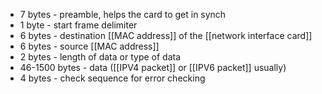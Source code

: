 - 7 bytes - preamble, helps the card to get in synch
- 1 byte - start frame delimiter
- 6 bytes - destination [[MAC address]] of the [[network interface card]]
- 6 bytes - source [[MAC address]]
- 2 bytes - length of data or type of data
- 46-1500 bytes - data ([[IPV4 packet]] or [[IPV6 packet]] usually)
- 4 bytes - check sequence for error checking